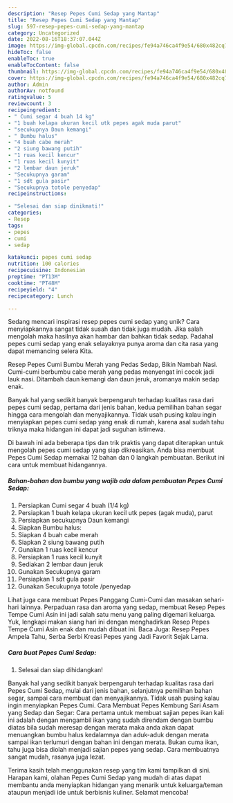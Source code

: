 ```yaml
---
description: "Resep Pepes Cumi Sedap yang Mantap"
title: "Resep Pepes Cumi Sedap yang Mantap"
slug: 597-resep-pepes-cumi-sedap-yang-mantap
category: Uncategorized
date: 2022-08-16T18:37:07.044Z
image: https://img-global.cpcdn.com/recipes/fe94a746ca4f9e54/680x482cq70/pepes-cumi-sedap-foto-resep-utama.jpg
hideToc: false
enableToc: true
enableTocContent: false
thumbnail: https://img-global.cpcdn.com/recipes/fe94a746ca4f9e54/680x482cq70/pepes-cumi-sedap-foto-resep-utama.jpg
cover: https://img-global.cpcdn.com/recipes/fe94a746ca4f9e54/680x482cq70/pepes-cumi-sedap-foto-resep-utama.jpg
author: Admin
authorAv: notfound
ratingvalue: 5
reviewcount: 3
recipeingredient:
- " Cumi segar 4 buah 14 kg"
- "1 buah kelapa ukuran kecil utk pepes agak muda parut"
- "secukupnya Daun kemangi"
- " Bumbu halus"
- "4 buah cabe merah"
- "2 siung bawang putih"
- "1 ruas kecil kencur"
- "1 ruas kecil kunyit"
- "2 lembar daun jeruk"
- "Secukupnya garam"
- "1 sdt gula pasir"
- "Secukupnya totole penyedap"
recipeinstructions:

- "Selesai dan siap dinikmati!"
categories:
- Resep
tags:
- pepes
- cumi
- sedap

katakunci: pepes cumi sedap 
nutrition: 100 calories
recipecuisine: Indonesian
preptime: "PT13M"
cooktime: "PT48M"
recipeyield: "4"
recipecategory: Lunch

---
```





Sedang mencari inspirasi resep pepes cumi sedap yang unik? Cara menyiapkannya sangat tidak susah dan tidak juga mudah. Jika salah mengolah maka hasilnya akan hambar dan bahkan tidak sedap. Padahal pepes cumi sedap yang enak selayaknya punya aroma dan cita rasa yang dapat memancing selera Kita.





Resep Pepes Cumi Bumbu Merah yang Pedas Sedap, Bikin Nambah Nasi. Cumi-cumi berbumbu cabe merah yang pedas menyengat ini cocok jadi lauk nasi. Ditambah daun kemangi dan daun jeruk, aromanya makin sedap enak.

Banyak hal yang sedikit banyak berpengaruh terhadap kualitas rasa dari pepes cumi sedap, pertama dari jenis bahan, kedua pemilihan bahan segar hingga cara mengolah dan menyajikannya. Tidak usah pusing kalau ingin menyiapkan pepes cumi sedap yang enak di rumah, karena asal sudah tahu triknya maka hidangan ini dapat jadi suguhan istimewa.






Di bawah ini ada beberapa tips dan trik praktis yang dapat diterapkan untuk mengolah pepes cumi sedap yang siap dikreasikan. Anda bisa membuat Pepes Cumi Sedap memakai 12 bahan dan 0 langkah pembuatan. Berikut ini cara untuk membuat hidangannya.

<!--inarticleads1-->

##### Bahan-bahan dan bumbu yang wajib ada dalam pembuatan Pepes Cumi Sedap:

1. Persiapkan  Cumi segar 4 buah (1/4 kg)
1. Persiapkan 1 buah kelapa ukuran kecil utk pepes (agak muda), parut
1. Persiapkan secukupnya Daun kemangi
1. Siapkan  Bumbu halus:
1. Siapkan 4 buah cabe merah
1. Siapkan 2 siung bawang putih
1. Gunakan 1 ruas kecil kencur
1. Persiapkan 1 ruas kecil kunyit
1. Sediakan 2 lembar daun jeruk
1. Gunakan Secukupnya garam
1. Persiapkan 1 sdt gula pasir
1. Gunakan Secukupnya totole /penyedap


Lihat juga cara membuat Pepes Panggang Cumi-Cumi dan masakan sehari-hari lainnya. Perpaduan rasa dan aroma yang sedap, membuat Resep Pepes Tempe Cumi Asin ini jadi salah satu menu yang paling digemari keluarga. Yuk, lengkapi makan siang hari ini dengan menghadirkan Resep Pepes Tempe Cumi Asin enak dan mudah dibuat ini. Baca Juga: Resep Pepes Ampela Tahu, Serba Serbi Kreasi Pepes yang Jadi Favorit Sejak Lama. 

<!--inarticleads2-->

##### Cara buat Pepes Cumi Sedap:


1. Selesai dan siap dihidangkan!

Banyak hal yang sedikit banyak berpengaruh terhadap kualitas rasa dari Pepes Cumi Sedap, mulai dari jenis bahan, selanjutnya pemilihan bahan segar, sampai cara membuat dan menyajikannya. Tidak usah pusing kalau ingin menyiapkan Pepes Cumi. Cara Membuat Pepes Kembung Sari Asam yang Sedap dan Segar: Cara pertama untuk membuat sajian pepes ikan kali ini adalah dengan mengambil ikan yang sudah direndam dengan bumbu diatas bila sudah meresap dengan merata maka anda akan dapat menuangkan bumbu halus kedalamnya dan aduk-aduk dengan merata sampai ikan terlumuri dengan bahan ini dengan merata. Bukan cuma ikan, tahu juga bisa diolah menjadi sajian pepes yang sedap. Cara membuatnya sangat mudah, rasanya juga lezat. 

Terima kasih telah menggunakan resep yang tim kami tampilkan di sini. Harapan kami, olahan Pepes Cumi Sedap yang mudah di atas dapat membantu anda menyiapkan hidangan yang menarik untuk keluarga/teman ataupun menjadi ide untuk berbisnis kuliner. Selamat mencoba!
